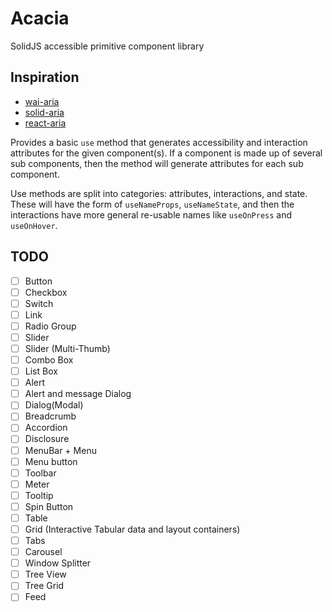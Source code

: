 # Acacia
SolidJS accessible primitive component library

## Inspiration
- [wai-aria](https://www.w3.org/WAI/ARIA/apg/patterns/)
- [solid-aria](https://github.com/solidjs-community/solid-aria)
- [react-aria](https://react-spectrum.adobe.com/react-aria/)

Provides a basic `use` method that generates accessibility and interaction attributes
for the given component(s). If a component is made up of several sub components, then
the method will generate attributes for each sub component.

Use methods are split into categories: attributes, interactions, and state.
These will have the form of `useNameProps`, `useNameState`, and then the interactions
have more general re-usable names like `useOnPress` and `useOnHover`.

## TODO

- [ ] Button
- [ ] Checkbox
- [ ] Switch
- [ ] Link
- [ ] Radio Group
- [ ] Slider
- [ ] Slider (Multi-Thumb)
- [ ] Combo Box
- [ ] List Box
- [ ] Alert
- [ ] Alert and message Dialog
- [ ] Dialog(Modal)
- [ ] Breadcrumb
- [ ] Accordion
- [ ] Disclosure
- [ ] MenuBar + Menu
- [ ] Menu button
- [ ] Toolbar
- [ ] Meter
- [ ] Tooltip
- [ ] Spin Button
- [ ] Table
- [ ] Grid (Interactive Tabular data and layout containers)
- [ ] Tabs
- [ ] Carousel
- [ ] Window Splitter
- [ ] Tree View
- [ ] Tree Grid
- [ ] Feed
